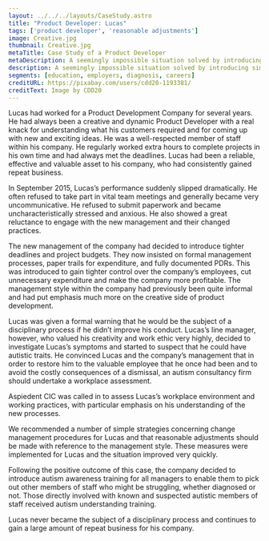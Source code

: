 ```yaml
---
layout: ../../../layouts/CaseStudy.astro
title: "Product Developer: Lucas"
tags: ['product developer', 'reasonable adjustments']
image: Creative.jpg
thumbnail: Creative.jpg
metaTitle: Case Study of a Product Developer
metaDescription: A seemingly impossible situation solved by introducing simple reasonable adjustments. Lucas’s story is not an uncommon one.
description: A seemingly impossible situation solved by introducing simple reasonable adjustments. Lucas’s story is not an uncommon one.
segments: [education, employers, diagnosis, careers]
creditURL: https://pixabay.com/users/cdd20-1193381/
creditText: Image by CDD20
---
```

Lucas had worked for a Product Development Company for several years. He had always been a creative and dynamic Product Developer with a real knack for understanding what his customers required and for coming up with new and exciting ideas. He was a well-respected member of staff within his company. He regularly worked extra hours to complete projects in his own time and had always met the deadlines. Lucas had been a reliable, effective and valuable asset to his company, who had consistently gained repeat business.

In September 2015, Lucas’s performance suddenly slipped dramatically. He often refused to take part in vital team meetings and generally became very uncommunicative. He refused to submit paperwork and became uncharacteristically stressed and anxious. He also showed a great reluctance to engage with the new management and their changed practices.

The new management of the company had decided to introduce tighter deadlines and project budgets. They now insisted on formal management processes, paper trails for expenditure, and fully documented PDRs. This was introduced to gain tighter control over the company’s employees, cut unnecessary expenditure and make the company more profitable. The management style within the company had previously been quite informal and had put emphasis much more on the creative side of product development.

Lucas was given a formal warning that he would be the subject of a disciplinary process if he didn’t improve his conduct. Lucas’s line manager, however, who valued his creativity and work ethic very highly, decided to investigate Lucas’s symptoms and started to suspect that he could have autistic traits. He convinced Lucas and the company’s management that in order to restore him to the valuable employee that he once had been and to avoid the costly consequences of a dismissal, an autism consultancy firm should undertake a workplace assessment.

Aspiedent CIC was called in to assess Lucas’s workplace environment and working practices, with particular emphasis on his understanding of the new processes.

We recommended a number of simple strategies concerning change management procedures for Lucas and that reasonable adjustments should be made with reference to the management style. These measures were implemented for Lucas and the situation improved very quickly.

Following the positive outcome of this case, the company decided to introduce autism awareness training for all managers to enable them to pick out other members of staff who might be struggling, whether diagnosed or not. Those directly involved with known and suspected autistic members of staff received autism understanding training.

Lucas never became the subject of a disciplinary process and continues to gain a large amount of repeat business for his company.